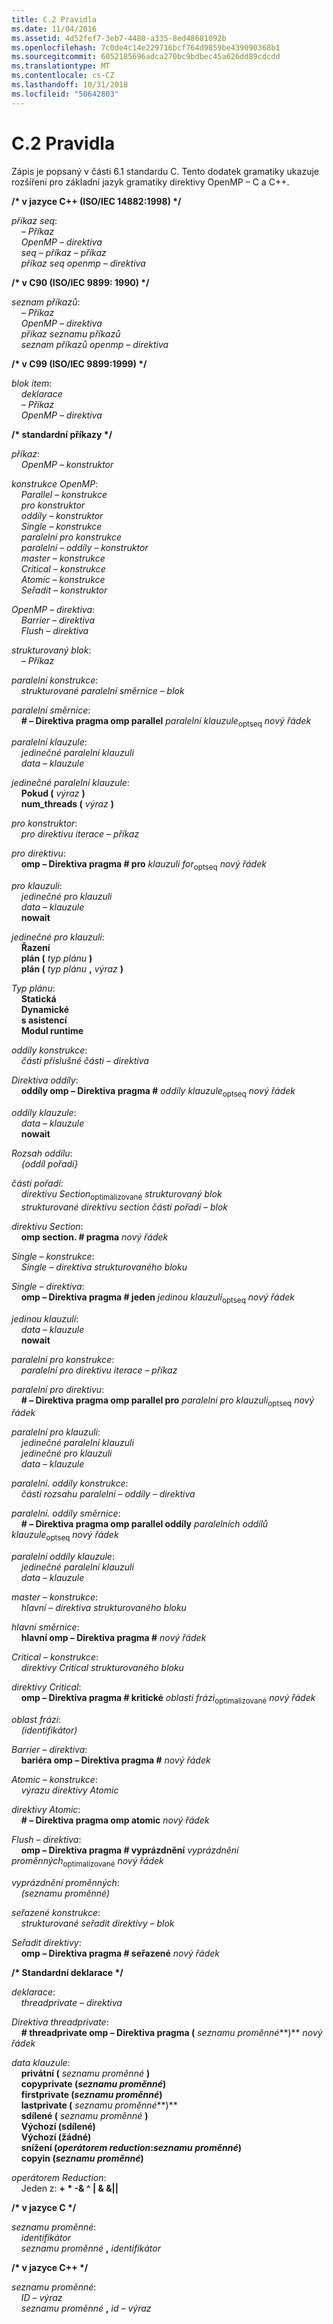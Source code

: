 ```yaml
---
title: C.2 Pravidla
ms.date: 11/04/2016
ms.assetid: 4d52fef7-3eb7-4480-a335-8ed48681092b
ms.openlocfilehash: 7c0de4c14e229716bcf764d9859be439090368b1
ms.sourcegitcommit: 6052185696adca270bc9bdbec45a626dd89cdcdd
ms.translationtype: MT
ms.contentlocale: cs-CZ
ms.lasthandoff: 10/31/2018
ms.locfileid: "50642803"
---
```

# <a name="c2-rules"></a>C.2 Pravidla

Zápis je popsaný v části 6.1 standardu C. Tento dodatek gramatiky ukazuje rozšíření pro základní jazyk gramatiky direktivy OpenMP – C a C++.

**/\* v jazyce C++ (ISO/IEC 14882:1998) \*/**

*příkaz seq*:<br/>
&nbsp;&nbsp;&nbsp;&nbsp;*– Příkaz*<br/>
&nbsp;&nbsp;&nbsp;&nbsp;*OpenMP – direktiva*<br/>
&nbsp;&nbsp;&nbsp;&nbsp;*seq – příkaz – příkaz*<br/>
&nbsp;&nbsp;&nbsp;&nbsp;*příkaz seq openmp – direktiva*

**/\* v C90 (ISO/IEC 9899: 1990) \*/**

*seznam příkazů*:<br/>
&nbsp;&nbsp;&nbsp;&nbsp;*– Příkaz*<br/>
&nbsp;&nbsp;&nbsp;&nbsp;*OpenMP – direktiva*<br/>
&nbsp;&nbsp;&nbsp;&nbsp;*příkaz seznamu příkazů*<br/>
&nbsp;&nbsp;&nbsp;&nbsp;*seznam příkazů openmp – direktiva*

**/\* v C99 (ISO/IEC 9899:1999) \*/**

*blok item*:<br/>
&nbsp;&nbsp;&nbsp;&nbsp;*deklarace*<br/>
&nbsp;&nbsp;&nbsp;&nbsp;*– Příkaz*<br/>
&nbsp;&nbsp;&nbsp;&nbsp;*OpenMP – direktiva*

**/\* standardní příkazy \*/**

*příkaz*:<br/>
&nbsp;&nbsp;&nbsp;&nbsp;*OpenMP – konstruktor*

*konstrukce OpenMP*:<br/>
&nbsp;&nbsp;&nbsp;&nbsp;*Parallel – konstrukce*<br/>
&nbsp;&nbsp;&nbsp;&nbsp;*pro konstruktor*<br/>
&nbsp;&nbsp;&nbsp;&nbsp;*oddíly – konstruktor*<br/>
&nbsp;&nbsp;&nbsp;&nbsp;*Single – konstrukce*<br/>
&nbsp;&nbsp;&nbsp;&nbsp;*paralelní pro konstrukce*<br/>
&nbsp;&nbsp;&nbsp;&nbsp;*paralelní – oddíly – konstruktor*<br/>
&nbsp;&nbsp;&nbsp;&nbsp;*master – konstrukce*<br/>
&nbsp;&nbsp;&nbsp;&nbsp;*Critical – konstrukce*<br/>
&nbsp;&nbsp;&nbsp;&nbsp;*Atomic – konstrukce*<br/>
&nbsp;&nbsp;&nbsp;&nbsp;*Seřadit – konstruktor*

*OpenMP – direktiva*:<br/>
&nbsp;&nbsp;&nbsp;&nbsp;*Barrier – direktiva*<br/>
&nbsp;&nbsp;&nbsp;&nbsp;*Flush – direktiva*

*strukturovaný blok*:<br/>
&nbsp;&nbsp;&nbsp;&nbsp;*– Příkaz*

*paralelní konstrukce*:<br/>
&nbsp;&nbsp;&nbsp;&nbsp;*strukturované paralelní směrnice – blok*

*paralelní směrnice*:<br/>
&nbsp;&nbsp;&nbsp;&nbsp;**# – Direktiva pragma omp parallel** *paralelní klauzule*<sub>optseq</sub> *nový řádek*

*paralelní klauzule*:<br/>
&nbsp;&nbsp;&nbsp;&nbsp;*jedinečné paralelní klauzuli*<br/>
&nbsp;&nbsp;&nbsp;&nbsp;*data – klauzule*

*jedinečné paralelní klauzule*:<br/>
&nbsp;&nbsp;&nbsp;&nbsp;**Pokud (** *výraz* **)**<br/>
&nbsp;&nbsp;&nbsp;&nbsp;**num_threads (** *výraz* **)**

*pro konstruktor*:<br/>
&nbsp;&nbsp;&nbsp;&nbsp;*pro direktivu iterace – příkaz*

*pro direktivu*:<br/>
&nbsp;&nbsp;&nbsp;&nbsp;**omp – Direktiva pragma # pro** *klauzuli for*<sub>optseq</sub> *nový řádek*

*pro klauzuli*:<br/>
&nbsp;&nbsp;&nbsp;&nbsp;*jedinečné pro klauzuli*<br/>
&nbsp;&nbsp;&nbsp;&nbsp;*data – klauzule*<br/>
&nbsp;&nbsp;&nbsp;&nbsp;**nowait**

*jedinečné pro klauzuli*:<br/>
&nbsp;&nbsp;&nbsp;&nbsp;**Řazení**<br/>
&nbsp;&nbsp;&nbsp;&nbsp;**plán (** *typ plánu* **)**<br/>
&nbsp;&nbsp;&nbsp;&nbsp;**plán (** *typ plánu* **,** *výraz* **)**

*Typ plánu*:<br/>
&nbsp;&nbsp;&nbsp;&nbsp;**Statická**<br/>
&nbsp;&nbsp;&nbsp;&nbsp;**Dynamické**<br/>
&nbsp;&nbsp;&nbsp;&nbsp;**s asistencí**<br/>
&nbsp;&nbsp;&nbsp;&nbsp;**Modul runtime**

*oddíly konstrukce*:<br/>
&nbsp;&nbsp;&nbsp;&nbsp;*části příslušné části – direktiva*

*Direktiva oddíly*:<br/>
&nbsp;&nbsp;&nbsp;&nbsp;**oddíly omp – Direktiva pragma #** *oddíly klauzule*<sub>optseq</sub> *nový řádek*

*oddíly klauzule*:<br/>
&nbsp;&nbsp;&nbsp;&nbsp;*data – klauzule*<br/>
&nbsp;&nbsp;&nbsp;&nbsp;**nowait**

*Rozsah oddílu*:<br/>
&nbsp;&nbsp;&nbsp;&nbsp;*{oddíl pořadí}*

*části pořadí*:<br/>
&nbsp;&nbsp;&nbsp;&nbsp;*direktivu Section*<sub>optimalizované</sub> *strukturovaný blok*<br/>
&nbsp;&nbsp;&nbsp;&nbsp;*strukturované direktivu section části pořadí – blok*

*direktivu Section*:<br/>
&nbsp;&nbsp;&nbsp;&nbsp;**omp section. # pragma** *nový řádek*

*Single – konstrukce*:<br/>
&nbsp;&nbsp;&nbsp;&nbsp;*Single – direktiva strukturovaného bloku*

*Single – direktiva*:<br/>
&nbsp;&nbsp;&nbsp;&nbsp;**omp – Direktiva pragma # jeden** *jedinou klauzulí*<sub>optseq</sub> *nový řádek*

*jedinou klauzulí*:<br/>
&nbsp;&nbsp;&nbsp;&nbsp;*data – klauzule*<br/>
&nbsp;&nbsp;&nbsp;&nbsp;**nowait**

*paralelní pro konstrukce*:<br/>
&nbsp;&nbsp;&nbsp;&nbsp;*paralelní pro direktivu iterace – příkaz*

*paralelní pro direktivu*:<br/>
&nbsp;&nbsp;&nbsp;&nbsp;**# – Direktiva pragma omp parallel pro** *paralelní pro klauzuli*<sub>optseq</sub> *nový řádek*

*paralelní pro klauzuli*:<br/>
&nbsp;&nbsp;&nbsp;&nbsp;*jedinečné paralelní klauzuli*<br/>
&nbsp;&nbsp;&nbsp;&nbsp;*jedinečné pro klauzuli*<br/>
&nbsp;&nbsp;&nbsp;&nbsp;*data – klauzule*

*paralelní. oddíly konstrukce*:<br/>
&nbsp;&nbsp;&nbsp;&nbsp;*části rozsahu paralelní – oddíly – direktiva*

*paralelní. oddíly směrnice*:<br/>
&nbsp;&nbsp;&nbsp;&nbsp;**# – Direktiva pragma omp parallel oddíly** *paralelních oddílů klauzule*<sub>optseq</sub> *nový řádek*

*paralelní oddíly klauzule*:<br/>
&nbsp;&nbsp;&nbsp;&nbsp;*jedinečné paralelní klauzuli*<br/>
&nbsp;&nbsp;&nbsp;&nbsp;*data – klauzule*

*master – konstrukce*:<br/>
&nbsp;&nbsp;&nbsp;&nbsp;*hlavní – direktiva strukturovaného bloku*

*hlavní směrnice*:<br/>
&nbsp;&nbsp;&nbsp;&nbsp;**hlavní omp – Direktiva pragma #** *nový řádek*

*Critical – konstrukce*:<br/>
&nbsp;&nbsp;&nbsp;&nbsp;*direktivy Critical strukturovaného bloku*

*direktivy Critical*:<br/>
&nbsp;&nbsp;&nbsp;&nbsp;**omp – Direktiva pragma # kritické** *oblasti frázi*<sub>optimalizované</sub> *nový řádek*

*oblast frázi*:<br/>
&nbsp;&nbsp;&nbsp;&nbsp;*(identifikátor)*

*Barrier – direktiva*:<br/>
&nbsp;&nbsp;&nbsp;&nbsp;**bariéra omp – Direktiva pragma #** *nový řádek*

*Atomic – konstrukce*:<br/>
&nbsp;&nbsp;&nbsp;&nbsp;*výrazu direktivy Atomic*

*direktivy Atomic*:<br/>
&nbsp;&nbsp;&nbsp;&nbsp;**# – Direktiva pragma omp atomic** *nový řádek*

*Flush – direktiva*:<br/>
&nbsp;&nbsp;&nbsp;&nbsp;**omp – Direktiva pragma # vyprázdnění** *vyprázdnění proměnných*<sub>optimalizované</sub> *nový řádek*

*vyprázdnění proměnných*:<br/>
&nbsp;&nbsp;&nbsp;&nbsp;*(seznamu proměnné)*

*seřazené konstrukce*:<br/>
&nbsp;&nbsp;&nbsp;&nbsp;*strukturované seřadit direktivy – blok*

*Seřadit direktivy*:<br/>
&nbsp;&nbsp;&nbsp;&nbsp;**omp – Direktiva pragma # seřazené** *nový řádek*

**/\* Standardní deklarace \*/**

*deklarace*:<br/>
&nbsp;&nbsp;&nbsp;&nbsp;*threadprivate – direktiva*

*Direktiva threadprivate*:<br/>
&nbsp;&nbsp;&nbsp;&nbsp;**# threadprivate omp – Direktiva pragma (** *seznamu proměnné***)** *nový řádek*

*data klauzule*:<br/>
&nbsp;&nbsp;&nbsp;&nbsp;**privátní (** *seznamu proměnné* **)**<br/>
&nbsp;&nbsp;&nbsp;&nbsp;**copyprivate (***seznamu proměnné***)**<br/>
&nbsp;&nbsp;&nbsp;&nbsp;**firstprivate (***seznamu proměnné***)**<br/>
&nbsp;&nbsp;&nbsp;&nbsp;**lastprivate (** *seznamu proměnné***)**<br/>
&nbsp;&nbsp;&nbsp;&nbsp;**sdílené (** *seznamu proměnné* **)**<br/>
&nbsp;&nbsp;&nbsp;&nbsp;**Výchozí (sdílené)**<br/>
&nbsp;&nbsp;&nbsp;&nbsp;**Výchozí (žádné)**<br/>
&nbsp;&nbsp;&nbsp;&nbsp;**snížení (***operátorem reduction***:***seznamu proměnné***)**<br/>
&nbsp;&nbsp;&nbsp;&nbsp;**copyin (***seznamu proměnné***)**

*operátorem Reduction*:<br/>
&nbsp;&nbsp;&nbsp;&nbsp;Jeden z:  **+  \* -& ^ &#124; & &&#124;&#124;**

**/\* v jazyce C \*/**

*seznamu proměnné*:<br/>
&nbsp;&nbsp;&nbsp;&nbsp;*identifikátor*<br/>
&nbsp;&nbsp;&nbsp;&nbsp;*seznamu proměnné* **,** *identifikátor*

**/\* v jazyce C++ \*/**

*seznamu proměnné*:<br/>
&nbsp;&nbsp;&nbsp;&nbsp;*ID – výraz*<br/>
&nbsp;&nbsp;&nbsp;&nbsp;*seznamu proměnné* **,** *id – výraz*